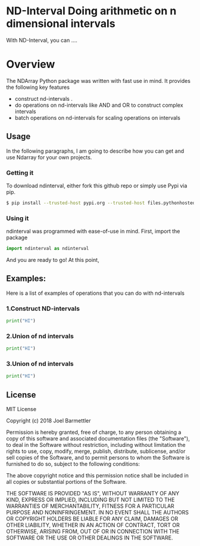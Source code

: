 # ND-Interval Doing arithmetic on n dimensional intervals 

With ND-Interval, you can ....

# Overview
The NDArray Python package was written with fast use in mind. It provides the following key features

  - construct nd-intervals .
  - do operations on nd-intervals like AND and OR to construct complex intervals
  - batch operations on nd-intervals for scaling operations on intervals 


## Usage

In the following paragraphs, I am going to describe how you can get and use Ndarray for your own projects.

###  Getting it

To download ndinterval, either fork this github repo or simply use Pypi via pip.
```sh
$ pip install --trusted-host pypi.org --trusted-host files.pythonhosted.org ndinterval
```

### Using it

ndinterval was programmed with ease-of-use in mind. First, import the package

```Python
import ndinterval as ndinterval
```

And you are ready to go! At this point, 

## Examples:
Here is a list of examples of operations that you can do with nd-intervals 

### 1.Construct ND-intervals 


```Python
print("HI")
```

### 2.Union of nd intervals 

```Python
print("HI")
```

### 3.Union of nd intervals 

```Python
print("HI")
```


License
----

MIT License

Copyright (c) 2018 Joel Barmettler

Permission is hereby granted, free of charge, to any person obtaining a copy
of this software and associated documentation files (the "Software"), to deal
in the Software without restriction, including without limitation the rights
to use, copy, modify, merge, publish, distribute, sublicense, and/or sell
copies of the Software, and to permit persons to whom the Software is
furnished to do so, subject to the following conditions:

The above copyright notice and this permission notice shall be included in all
copies or substantial portions of the Software.

THE SOFTWARE IS PROVIDED "AS IS", WITHOUT WARRANTY OF ANY KIND, EXPRESS OR
IMPLIED, INCLUDING BUT NOT LIMITED TO THE WARRANTIES OF MERCHANTABILITY,
FITNESS FOR A PARTICULAR PURPOSE AND NONINFRINGEMENT. IN NO EVENT SHALL THE
AUTHORS OR COPYRIGHT HOLDERS BE LIABLE FOR ANY CLAIM, DAMAGES OR OTHER
LIABILITY, WHETHER IN AN ACTION OF CONTRACT, TORT OR OTHERWISE, ARISING FROM,
OUT OF OR IN CONNECTION WITH THE SOFTWARE OR THE USE OR OTHER DEALINGS IN THE
SOFTWARE.
